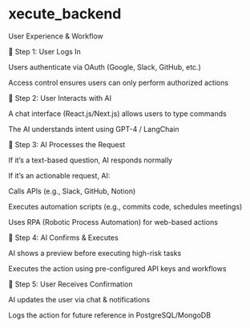 # xecute_backend

User Experience & Workflow

🔹 Step 1: User Logs In

Users authenticate via OAuth (Google, Slack, GitHub, etc.)

Access control ensures users can only perform authorized actions

🔹 Step 2: User Interacts with AI

A chat interface (React.js/Next.js) allows users to type commands

The AI understands intent using GPT-4 / LangChain

🔹 Step 3: AI Processes the Request

If it’s a text-based question, AI responds normally

If it’s an actionable request, AI:

Calls APIs (e.g., Slack, GitHub, Notion)

Executes automation scripts (e.g., commits code, schedules meetings)

Uses RPA (Robotic Process Automation) for web-based actions

🔹 Step 4: AI Confirms & Executes

AI shows a preview before executing high-risk tasks

Executes the action using pre-configured API keys and workflows

🔹 Step 5: User Receives Confirmation

AI updates the user via chat & notifications

Logs the action for future reference in PostgreSQL/MongoDB
